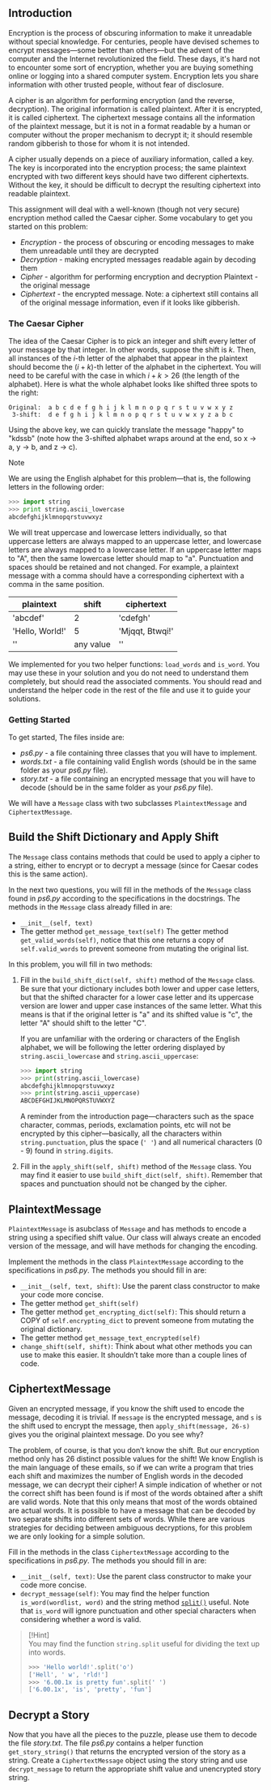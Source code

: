 ## Introduction

Encryption is the process of obscuring information to make it unreadable without special knowledge. For centuries, people have devised schemes to encrypt messages—some better than others—but the advent of the computer and the Internet revolutionized the field. These days, it's hard not to encounter some sort of encryption, whether you are buying something online or logging into a shared computer system. Encryption lets you share information with other trusted people, without fear of disclosure.

A cipher is an algorithm for performing encryption (and the reverse, decryption). The original information is called plaintext. After it is encrypted, it is called ciphertext. The ciphertext message contains all the information of the plaintext message, but it is not in a format readable by a human or computer without the proper mechanism to decrypt it; it should resemble random gibberish to those for whom it is not intended.

A cipher usually depends on a piece of auxiliary information, called a key. The key is incorporated into the encryption process; the same plaintext encrypted with two different keys should have two different ciphertexts. Without the key, it should be difficult to decrypt the resulting ciphertext into readable plaintext.

This assignment will deal with a well-known (though not very secure) encryption method called the Caesar cipher. Some vocabulary to get you started on this problem:

- *Encryption* - the process of obscuring or encoding messages to make them unreadable until they are decrypted
- *Decryption* - making encrypted messages readable again by decoding them
- *Cipher* - algorithm for performing encryption and decryption
Plaintext - the original message
- *Ciphertext* - the encrypted message. Note: a ciphertext still contains all of the original message information, even if it looks like gibberish.

### The Caesar Cipher

The idea of the Caesar Cipher is to pick an integer and shift every letter of your message by that integer. In other words, suppose the shift is $k$. Then, all instances of the $i$-th letter of the alphabet that appear in the plaintext should become the $(i+k)$-th letter of the alphabet in the ciphertext. You will need to be careful with the case in which $i + k > 26$ (the length of the alphabet). Here is what the whole alphabet looks like shifted three spots to the right:

```
Original:  a b c d e f g h i j k l m n o p q r s t u v w x y z
 3-shift:  d e f g h i j k l m n o p q r s t u v w x y z a b c
```

Using the above key, we can quickly translate the message "happy" to "kdssb" (note how the 3-shifted alphabet wraps around at the end, so x $\rightarrow$ a, y $\rightarrow$ b, and z $\rightarrow$ c).

>[!Note]
> We are using the English alphabet for this problem—that is, the following letters in the following order:
>
> ```python
> >>> import string
> >>> print string.ascii_lowercase
> abcdefghijklmnopqrstuvwxyz
> ```

We will treat uppercase and lowercase letters individually, so that uppercase letters are always mapped to an uppercase letter, and lowercase letters are always mapped to a lowercase letter. If an uppercase letter maps to "A", then the same lowercase letter should map to "a". Punctuation and spaces should be retained and not changed. For example, a plaintext message with a comma should have a corresponding ciphertext with a comma in the same position.

| plaintext | shift | ciphertext |
| --- | --- | --- |
| 'abcdef' | 2 | 'cdefgh' |
| 'Hello, World!' | 5 | 'Mjqqt, Btwqi!' |
| '' | any value | '' |

We implemented for you two helper functions: `load_words` and `is_word`. You may use these in your solution and you do not need to understand them completely, but should read the associated comments. You should read and understand the helper code in the rest of the file and use it to guide your solutions.

### Getting Started

To get started, The files inside are:

- *ps6.py* - a file containing three classes that you will have to implement.
- *words.txt* - a file containing valid English words (should be in the same folder as your *ps6.py* file).
- *story.txt* - a file containing an encrypted message that you will have to decode (should be in the same folder as your *ps6.py* file).

We will have a `Message` class with two subclasses `PlaintextMessage` and `CiphertextMessage`.

## Build the Shift Dictionary and Apply Shift

The `Message` class contains methods that could be used to apply a cipher to a string, either to encrypt or to decrypt a message (since for Caesar codes this is the same action).

In the next two questions, you will fill in the methods of the `Message` class found in *ps6.py* according to the specifications in the docstrings. The methods in the `Message` class already filled in are:

- `__init__(self, text)`
- The getter method `get_message_text(self)`
The getter method `get_valid_words(self)`, notice that this one returns a copy of `self.valid_words` to prevent someone from mutating the original list.

In this problem, you will fill in two methods:

1. Fill in the `build_shift_dict(self, shift)` method of the `Message` class. Be sure that your dictionary includes both lower and upper case letters, but that the shifted character for a lower case letter and its uppercase version are lower and upper case instances of the same letter. What this means is that if the original letter is "a" and its shifted value is "c", the letter "A" should shift to the letter "C".
    
    If you are unfamiliar with the ordering or characters of the English alphabet, we will be following the letter ordering displayed by `string.ascii_lowercase` and `string.ascii_uppercase`:
    
    ```python
    >>> import string
    >>> print(string.ascii_lowercase)
    abcdefghijklmnopqrstuvwxyz
    >>> print(string.ascii_uppercase)
    ABCDEFGHIJKLMNOPQRSTUVWXYZ
    ```
    
    A reminder from the introduction page—characters such as the space character, commas, periods, exclamation points, etc will not be encrypted by this cipher—basically, all the characters within `string.punctuation`, plus the space (`' '`) and all numerical characters (0 - 9) found in `string.digits`.
    
2. Fill in the `apply_shift(self, shift)` method of the `Message` class. You may find it easier to use `build_shift_dict(self, shift)`. Remember that spaces and punctuation should not be changed by the cipher.


## PlaintextMessage

`PlaintextMessage` is asubclass of `Message` and has methods to encode a string using a specified shift value. Our class will always create an encoded version of the message, and will have methods for changing the encoding.

Implement the methods in the class `PlaintextMessage` according to the specifications in *ps6.py*. The methods you should fill in are:

- `__init__(self, text, shift)`: Use the parent class constructor to make your code more concise.
- The getter method `get_shift(self)`
- The getter method `get_encrypting_dict(self)`: This should return a COPY of `self.encrypting_dict` to prevent someone from mutating the original dictionary.
- The getter method `get_message_text_encrypted(self)`
- `change_shift(self, shift)`: Think about what other methods you can use to make this easier. It shouldn’t take more than a couple lines of code.


## CiphertextMessage

Given an encrypted message, if you know the shift used to encode the message, decoding it is trivial. If `message` is the encrypted message, and `s` is the shift used to encrypt the message, then `apply_shift(message, 26-s)` gives you the original plaintext message. Do you see why?

The problem, of course, is that you don’t know the shift. But our encryption method only has 26 distinct possible values for the shift! We know English is the main language of these emails, so if we can write a program that tries each shift and maximizes the number of English words in the decoded message, we can decrypt their cipher! A simple indication of whether or not the correct shift has been found is if most of the words obtained after a shift are valid words. Note that this only means that most of the words obtained are actual words. It is possible to have a message that can be decoded by two separate shifts into different sets of words. While there are various strategies for deciding between ambiguous decryptions, for this problem we are only looking for a simple solution.

Fill in the methods in the class `CiphertextMessage` according to the specifications in *ps6.py*. The methods you should fill in are:

- `__init__(self, text)`: Use the parent class constructor to make your code more concise.
- `decrypt_message(self)`: You may find the helper function `is_word(wordlist, word)` and the string method [`split()`](https://docs.python.org/3/library/stdtypes.html#str.split) useful. Note that `is_word` will ignore punctuation and other special characters when considering whether a word is valid.

>[!Hint]  
> You may find the function `string.split` useful for dividing the text up into words.
>
> ```python
> >>> 'Hello world!'.split('o')
> ['Hell', ' w', 'rld!']
> >>> '6.00.1x is pretty fun'.split(' ')
> ['6.00.1x', 'is', 'pretty', 'fun']
> ```


## Decrypt a Story

Now that you have all the pieces to the puzzle, please use them to decode the file *story.txt*. The file *ps6.py* contains a helper function `get_story_string()` that returns the encrypted version of the story as a string. Create a `CiphertextMessage` object using the story string and use `decrypt_message` to return the appropriate shift value and unencrypted story string.